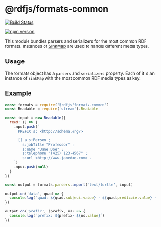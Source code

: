 # @rdfjs/formats-common

[![Build Status](https://travis-ci.org/rdfjs/formats-common.svg?branch=master)](https://travis-ci.org/rdfjs/formats-common)

[![npm version](https://img.shields.io/npm/v/@rdfjs/formats-common.svg)](https://www.npmjs.com/package/@rdfjs/formats-common)

This module bundles parsers and serializers for the most common RDF formats.
Instances of [SinkMap](https://github.com/rdfjs-base/sink-map) are used to handle different media types.

## Usage

The formats object has a `parsers` and `serializers` property.
Each of it is an instance of `SinkMap` with the most common RDF media types as key.

## Example

```javascript
const formats = require('@rdfjs/formats-common')
const Readable = require('stream').Readable

const input = new Readable({
  read: () => {
    input.push(`
      PREFIX s: <http://schema.org/>

      [] a s:Person ;
        s:jobTitle "Professor" ;
        s:name "Jane Doe" ;
        s:telephone "(425) 123-4567" ;
        s:url <http://www.janedoe.com> .
    `)
    input.push(null)
  }
})

const output = formats.parsers.import('text/turtle', input)

output.on('data', quad => {
  console.log(`quad: ${quad.subject.value} - ${quad.predicate.value} - ${quad.object.value}`)
})

output.on('prefix', (prefix, ns) => {
  console.log(`prefix: ${prefix} ${ns.value}`)
})
```
